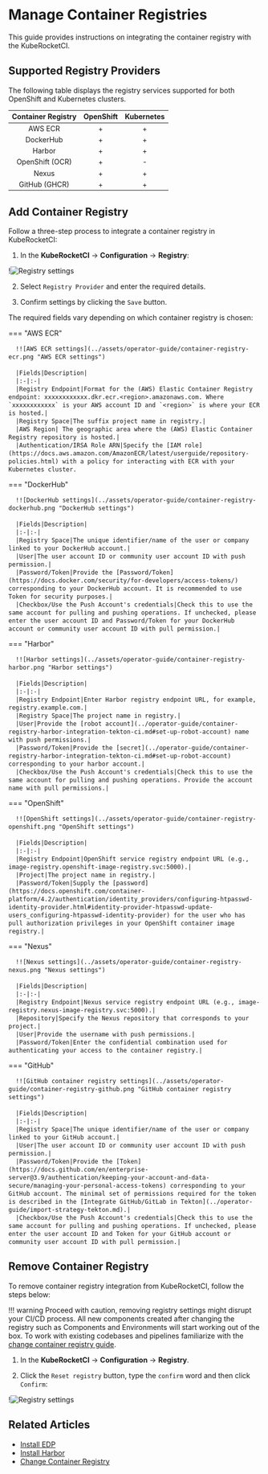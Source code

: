 # Manage Container Registries

This guide provides instructions on integrating the container registry with the KubeRocketCI.

## Supported Registry Providers

The following table displays the registry services supported for both OpenShift and Kubernetes clusters.

|Container Registry|OpenShift|Kubernetes|
|:-:|:-:|:-:|
|AWS ECR|+|+|
|DockerHub|+|+|
|Harbor|+|+|
|OpenShift (OCR)|+|-|
|Nexus|+|+|
|GitHub (GHCR)|+|+|

## Add Container Registry

Follow a three-step process to integrate a container registry in KubeRocketCI:

1. In the **KubeRocketCI** -> **Configuration** -> **Registry**:

  !![Registry settings](../assets/operator-guide/container-registry-list.png "Registry settings")

2. Select `Registry Provider` and enter the required details.

3. Confirm settings by clicking the `Save` button.

The required fields vary depending on which container registry is chosen:

=== "AWS ECR"

      !![AWS ECR settings](../assets/operator-guide/container-registry-ecr.png "AWS ECR settings")

      |Fields|Description|
      |:-|:-|
      |Registry Endpoint|Format for the (AWS) Elastic Container Registry endpoint: xxxxxxxxxxxx.dkr.ecr.<region>.amazonaws.com. Where `xxxxxxxxxxxx` is your AWS account ID and `<region>` is where your ECR is hosted.|
      |Registry Space|The suffix project name in registry.|
      |AWS Region| The geographic area where the (AWS) Elastic Container Registry repository is hosted.|
      |Authentication/IRSA Role ARN|Specify the [IAM role](https://docs.aws.amazon.com/AmazonECR/latest/userguide/repository-policies.html) with a policy for interacting with ECR with your Kubernetes cluster.

=== "DockerHub"

      !![DockerHub settings](../assets/operator-guide/container-registry-dockerhub.png "DockerHub settings")

      |Fields|Description|
      |:-|:-|
      |Registry Space|The unique identifier/name of the user or company linked to your DockerHub account.|
      |User|The user account ID or community user account ID with push permission.|
      |Password/Token|Provide the [Password/Token](https://docs.docker.com/security/for-developers/access-tokens/) corresponding to your DockerHub account. It is recommended to use Token for security purposes.|
      |Checkbox/Use the Push Account's credentials|Check this to use the same account for pulling and pushing operations. If unchecked, please enter the user account ID and Password/Token for your DockerHub account or community user account ID with pull permission.|

=== "Harbor"

      !![Harbor settings](../assets/operator-guide/container-registry-harbor.png "Harbor settings")

      |Fields|Description|
      |:-|:-|
      |Registry Endpoint|Enter Harbor registry endpoint URL, for example, registry.example.com.|
      |Registry Space|The project name in registry.|
      |User|Provide the [robot account](../operator-guide/container-registry-harbor-integration-tekton-ci.md#set-up-robot-account) name with push permissions.|
      |Password/Token|Provide the [secret](../operator-guide/container-registry-harbor-integration-tekton-ci.md#set-up-robot-account) corresponding to your harbor account.|
      |Checkbox/Use the Push Account's credentials|Check this to use the same account for pulling and pushing operations. Provide the account name with pull permissions.|

=== "OpenShift"

      !![OpenShift settings](../assets/operator-guide/container-registry-openshift.png "OpenShift settings")

      |Fields|Description|
      |:-|:-|
      |Registry Endpoint|OpenShift service registry endpoint URL (e.g., image-registry.openshift-image-registry.svc:5000).|
      |Project|The project name in registry.|
      |Password/Token|Supply the [password](https://docs.openshift.com/container-platform/4.2/authentication/identity_providers/configuring-htpasswd-identity-provider.html#identity-provider-htpasswd-update-users_configuring-htpasswd-identity-provider) for the user who has pull authorization privileges in your OpenShift container image registry.|

=== "Nexus"

      !![Nexus settings](../assets/operator-guide/container-registry-nexus.png "Nexus settings")

      |Fields|Description|
      |:-|:-|
      |Registry Endpoint|Nexus service registry endpoint URL (e.g., image-registry.nexus-image-registry.svc:5000).|
      |Repository|Specify the Nexus repository that corresponds to your project.|
      |User|Provide the username with push permissions.|
      |Password/Token|Enter the confidential combination used for authenticating your access to the container registry.|

=== "GitHub"

      !![GitHub container registry settings](../assets/operator-guide/container-registry-github.png "GitHub container registry settings")

      |Fields|Description|
      |:-|:-|
      |Registry Space|The unique identifier/name of the user or company linked to your GitHub account.|
      |User|The user account ID or community user account ID with push permission.|
      |Password/Token|Provide the [Token](https://docs.github.com/en/enterprise-server@3.9/authentication/keeping-your-account-and-data-secure/managing-your-personal-access-tokens) corresponding to your  GitHub account. The minimal set of permissions required for the token is described in the [Integrate GitHub/GitLab in Tekton](../operator-guide/import-strategy-tekton.md).|
      |Checkbox/Use the Push Account's credentials|Check this to use the same account for pulling and pushing operations. If unchecked, please enter the user account ID and Token for your GitHub account or community user account ID with pull permission.|

## Remove Container Registry

To remove container registry integration from KubeRocketCI, follow the steps below:

!!! warning
    Proceed with caution, removing registry settings might disrupt your CI/CD process. All new components created after changing the registry such as Components and Environments will start working out of the box. To work with existing codebases and pipelines familiarize with the [change container registry guide](../operator-guide/container-registries.md).

  1. In the **KubeRocketCI** -> **Configuration** -> **Registry**.

  2. Click the `Reset registry` button, type the `confirm` word and then click `Confirm`:

  !![Registry settings](../assets/operator-guide/container-registry-reset.png "Registry settings")

## Related Articles

* [Install EDP](../operator-guide/install-edp.md)
* [Install Harbor](../operator-guide/install-harbor.md)
* [Change Container Registry](../operator-guide/container-registries.md)
